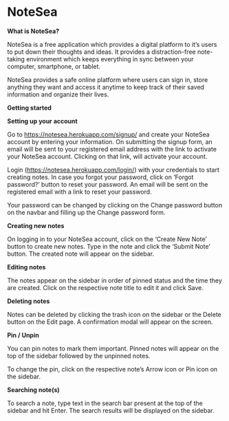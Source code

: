 # NoteSea

**What is NoteSea?**

NoteSea is a free application which provides a digital platform to it’s users to put down their thoughts and ideas. It provides a distraction-free note-taking environment which keeps everything in sync between your computer, smartphone, or tablet.

NoteSea provides a safe online platform where users can sign in, store anything they want and access it anytime to keep track of  their saved information and organize their lives. 

**Getting started**

**Setting up your account**

Go to https://notesea.herokuapp.com/signup/ and create your NoteSea account by entering your information. On submitting the signup form, an email will be sent to your registered email address with the link to activate your NoteSea account. Clicking on that link, will activate your account.

Login (https://notesea.herokuapp.com/login/)  with your credentials to start creating notes. In case you forgot your password, click on ‘Forgot password?’ button to reset your password. An email will be sent on the registered email with a link to reset your password.

Your password can be changed by clicking on the Change password button on the navbar and filling up the Change password form.

**Creating new notes**

On logging in to your NoteSea account, click on the ‘Create New Note’ button to create new notes. Type in the note and click the ‘Submit Note’ button. The created note will appear  on the sidebar.

**Editing notes**

The notes appear on the sidebar in order of pinned status and the time they are created. Click on the respective note title to edit it and click Save.

**Deleting notes**

Notes can be deleted by clicking the trash icon on the sidebar or the Delete button on the Edit page. A confirmation modal will appear on the screen.

**Pin / Unpin**

You can pin notes to mark them important. Pinned notes will appear on the top of the sidebar followed by the unpinned notes.

To change the pin, click on the respective note’s Arrow icon or Pin icon on the sidebar.

**Searching note(s)**

To search a note, type text in the search bar present at the top of the sidebar and hit Enter. The search results will be displayed on the sidebar.
